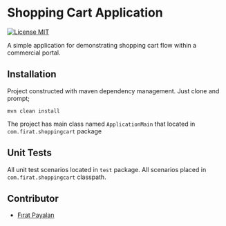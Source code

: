 # Shopping Cart Application
[![License MIT](https://img.shields.io/badge/license-MIT-blue.svg)](https://raw.githubusercontent.com/firatpayalan/shoppingcart/master/LICENCE)

A simple application for demonstrating shopping cart flow within a commercial portal.

## Installation
Project constructed with maven dependency management. Just clone and prompt;

`mvn clean install`

The project has main class named `ApplicationMain` that located in `com.firat.shoppingcart` package

## Unit Tests

All unit test scenarios located in `test` package. All scenarios placed in `com.firat.shoppingcart` classpath.

## Contributor
- [Fırat Payalan](https://www.linkedin.com/in/firat-payalan/)


